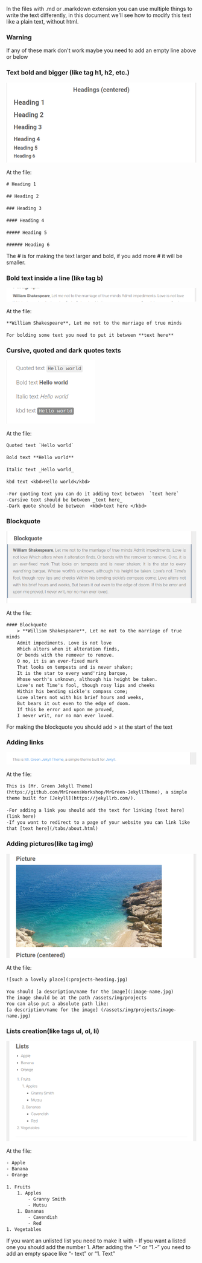 

In the files with .md or .markdown extension you can use multiple things to write the text differently, in this document we'll see how to modify this text like a plain text, without html.

### Warning

If any of these mark don't work maybe you need to add an empty line above or below

### Text bold and bigger (like tag h1, h2, etc.)

![text](./img-syntax-md/heading.png)

At the file:

    # Heading 1

    ## Heading 2

    ### Heading 3

    #### Heading 4

    ##### Heading 5

    ###### Heading 6

The # is for making the text larger and bold, if you add more # it will be smaller.

### Bold text inside a line (like tag b)

![bold](./img-syntax-md/bold.png)

At the file:

    **William Shakespeare**, Let me not to the marriage of true minds

    For bolding some text you need to put it between **text here**

### Cursive, quoted and dark quotes texts

![cursive](./img-syntax-md/quote.png)

At the file:

    Quoted text `Hello world`

    Bold text **Hello world**

    Italic text _Hello world_

    kbd text <kbd>Hello world</kbd>

    -For quoting text you can do it adding text between  `text here`
    -Cursive text should be between _text here_
    -Dark quote should be between  <kbd>text here </kbd>

### Blockquote

![blockquote](./img-syntax-md/blockquote.png)

At the file:

	#### Blockquote
        > **William Shakespeare**, Let me not to the marriage of true minds
        Admit impediments. Love is not love
        Which alters when it alteration finds,
        Or bends with the remover to remove.
        O no, it is an ever-fixed mark
        That looks on tempests and is never shaken;
        It is the star to every wand'ring barque,
        Whose worth's unknown, although his height be taken.
        Love's not Time's fool, though rosy lips and cheeks
        Within his bending sickle's compass come;
        Love alters not with his brief hours and weeks,
        But bears it out even to the edge of doom.
        If this be error and upon me proved,
        I never writ, nor no man ever loved.

For making the blockquote you should add > at the start of the text

### Adding links

![links](./img-syntax-md/link.png)

At the file:

    This is [Mr. Green Jekyll Theme] (https://github.com/MrGreensWorkshop/MrGreen-JekyllTheme), a simple theme built for [Jekyll](https://jekyllrb.com/).

    -For adding a link you should add the text for linking [text here](link here)
    -If you want to redirect to a page of your website you can link like that [text here](/tabs/about.html)

### Adding pictures(like tag img)

![pictures](./img-syntax-md/img.png)

At the file:

 	![such a lovely place](:projects-heading.jpg)

    You should [a description/name for the image](:image-name.jpg)
    The image should be at the path /assets/img/projects
    You can also put a absolute path like:
	[a description/name for the image] (/assets/img/projects/image-name.jpg)

### Lists creation(like tags ul, ol, li)

![lists](./img-syntax-md/lists.png)

At the file:

    - Apple
    - Banana
    - Orange

    1. Fruits
        1. Apples
            - Granny Smith
            - Mutsu
        1. Bananas
            - Cavendish
            - Red
    1. Vegetables

If you want an unlisted list you need to make it with -
If you want a listed one you should add the number 1.
	After adding the “-” or “1.-” you need to add an empty space like “- text” or “1. Text”

